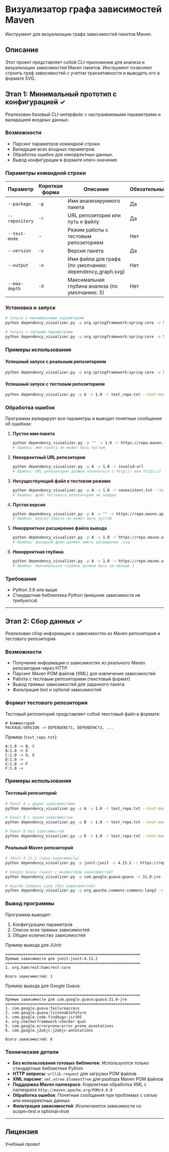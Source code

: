 # Визуализатор графа зависимостей Maven

Инструмент для визуализации графа зависимостей пакетов Maven.

## Описание

Этот проект представляет собой CLI-приложение для анализа и визуализации зависимостей Maven пакетов. Инструмент позволяет строить граф зависимостей с учетом транзитивности и выводить его в формате SVG.

## Этап 1: Минимальный прототип с конфигурацией ✓

Реализован базовый CLI-интерфейс с настраиваемыми параметрами и валидацией входных данных.

### Возможности

- Парсинг параметров командной строки.
- Валидация всех входных параметров.
- Обработка ошибок для некорректных данных.
- Вывод конфигурации в формате ключ-значение.

### Параметры командной строки

| Параметр | Короткая форма | Описание | Обязательный |
|----------|----------------|----------|--------------|
| `--package` | `-p` | Имя анализируемого пакета | Да |
| `--repository` | `-r` | URL репозитория или путь к файлу | Да |
| `--test-mode` | - | Режим работы с тестовым репозиторием | Нет |
| `--version` | `-v` | Версия пакета | Да |
| `--output` | `-o` | Имя файла для графа (по умолчанию: dependency_graph.svg) | Нет |
| `--max-depth` | `-d` | Максимальная глубина анализа (по умолчанию: 3) | Нет |

### Установка и запуск

```bash
# Запуск с минимальными параметрами
python dependency_visualizer.py -p org.springframework:spring-core -v 5.3.0 -r https://repo.maven.apache.org/maven2

# Запуск с полными параметрами
python dependency_visualizer.py -p org.springframework:spring-core -v 5.3.0 -r https://repo.maven.apache.org/maven2 -o output.svg -d 5
```

### Примеры использования

#### Успешный запуск с реальным репозиторием
```bash
python dependency_visualizer.py -p org.springframework:spring-core -v 5.3.0 -r https://repo.maven.apache.org/maven2
```

#### Успешный запуск с тестовым репозиторием
```bash
python dependency_visualizer.py -p A -v 1.0 -r test_repo.txt --test-mode
```

### Обработка ошибок

Программа валидирует все параметры и выводит понятные сообщения об ошибках:

1. **Пустое имя пакета**
   ```bash
   python dependency_visualizer.py -p "" -v 1.0 -r https://repo.maven.apache.org/maven2
   # Ошибка: имя пакета не может быть пустым
   ```

2. **Некорректный URL репозитория**
   ```bash
   python dependency_visualizer.py -p A -v 1.0 -r invalid-url
   # Ошибка: URL репозитория должен начинаться с http:// или https://
   ```

3. **Несуществующий файл в тестовом режиме**
   ```bash
   python dependency_visualizer.py -p A -v 1.0 -r nonexistent.txt --test-mode
   # Ошибка: файл тестового репозитория не найден
   ```

4. **Пустая версия**
   ```bash
   python dependency_visualizer.py -p A -v "" -r https://repo.maven.apache.org/maven2
   # Ошибка: версия пакета не может быть пустой
   ```

5. **Некорректное расширение файла вывода**
   ```bash
   python dependency_visualizer.py -p A -v 1.0 -r https://repo.maven.apache.org/maven2 -o output.png
   # Ошибка: выходной файл должен иметь расширение .svg
   ```

6. **Некорректная глубина**
   ```bash
   python dependency_visualizer.py -p A -v 1.0 -r https://repo.maven.apache.org/maven2 -d 0
   # Ошибка: максимальная глубина должна быть не меньше 1
   ```

### Требования

- Python 3.6 или выше
- Стандартная библиотека Python (внешние зависимости не требуются)

---

## Этап 2: Сбор данных ✓

Реализован сбор информации о зависимостях из Maven репозитория и тестового репозитория.

### Возможности

- Получение информации о зависимостях из реального Maven репозитория через HTTP
- Парсинг Maven POM файлов (XML) для извлечения зависимостей
- Работа с тестовым репозиторием (текстовый формат)
- Вывод прямых зависимостей для заданного пакета
- Фильтрация test и optional зависимостей

### Формат тестового репозитория

Тестовый репозиторий представляет собой текстовый файл в формате:
```
# Комментарий
PACKAGE:VERSION -> DEPENDENCY1, DEPENDENCY2, ...
```

Пример (`test_repo.txt`):
```
A:1.0 -> B, C
B:1.0 -> D
C:1.0 -> D, E
D:1.0 ->
E:1.0 -> F
F:1.0 ->
```

### Примеры использования

#### Тестовый репозиторий
```bash
# Пакет A с двумя зависимостями
python dependency_visualizer.py -p A -v 1.0 -r test_repo.txt --test-mode

# Пакет B с одной зависимостью
python dependency_visualizer.py -p B -v 1.0 -r test_repo.txt --test-mode

# Пакет D без зависимостей
python dependency_visualizer.py -p D -v 1.0 -r test_repo.txt --test-mode
```

#### Реальный Maven репозиторий
```bash
# JUnit 4.13.2 (одна зависимость)
python dependency_visualizer.py -p junit:junit -v 4.13.2 -r https://repo.maven.apache.org/maven2

# Google Guava (пакет с множеством зависимостей)
python dependency_visualizer.py -p com.google.guava:guava -v 31.0-jre -r https://repo.maven.apache.org/maven2

# Apache Commons Lang (без зависимостей)
python dependency_visualizer.py -p org.apache.commons:commons-lang3 -v 3.12.0 -r https://repo.maven.apache.org/maven2
```

### Вывод программы

Программа выводит:
1. Конфигурацию параметров
2. Список всех прямых зависимостей
3. Общее количество зависимостей

Пример вывода для JUnit:
```
============================================================
Прямые зависимости для junit:junit:4.13.2
============================================================
1. org.hamcrest:hamcrest-core

Всего зависимостей: 1
```

Пример вывода для Google Guava:
```
============================================================
Прямые зависимости для com.google.guava:guava:31.0-jre
============================================================
1. com.google.guava:failureaccess
2. com.google.guava:listenablefuture
3. com.google.code.findbugs:jsr305
4. org.checkerframework:checker-qual
5. com.google.errorprone:error_prone_annotations
6. com.google.j2objc:j2objc-annotations

Всего зависимостей: 6
```

### Технические детали

- **Без использования готовых библиотек**: Используются только стандартные библиотеки Python
- **HTTP запросы**: `urllib.request` для загрузки POM файлов
- **XML парсинг**: `xml.etree.ElementTree` для разбора Maven POM файлов
- **Поддержка Maven namespace**: Корректная обработка XML с namespace `http://maven.apache.org/POM/4.0.0`
- **Обработка ошибок**: Понятные сообщения при проблемах с сетью или некорректных данных
- **Фильтрация зависимостей**: Исключаются зависимости со scope=test и optional=true

---

## Лицензия

Учебный проект